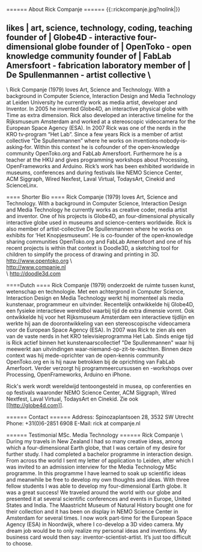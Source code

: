 ====== About Rick Companje ======
{{::rickcompanje.jpg?nolink|}}

likes | art, science, technology, coding, teaching
founder of | Globe4D - interactive four-dimensional globe 
founder of | OpenToko - open knowledge community
founder of | FabLab Amersfoort - fabrication laboratory
member of | De Spullenmannen - artist collective
\\
--------
\\
Rick Companje (1979) loves Art, Science and Technology. With a background in Computer Science, Interaction Design and Media Technology at Leiden University he currently work as media artist, developer and Inventor. In 2005 he invented Globe4D, an interactive physical globe with Time as extra dimension. Rick also developed an interactive timeline for the Rijksmuseum Amsterdam and worked at a stereoscopic videocamera for the European Space Agency (ESA). In 2007 Rick was one of the nerds in the KRO tv‐program “Het Lab”. Since a few years Rick is a member of artist collective “De Spullenmannen” where he works on inventions‐nobody‐is‐asking‐for. Within this context he is cofounder
of the open‐knowledge community OpenToko.org and FabLab Amersfoort. Furthermore he is a teacher at the HKU and gives programming workshops about Processing, OpenFrameworks and Arduino. Rick’s work has been exhibited worldwide in museums, conferences and during festivals like NEMO Science Center, ACM Siggraph, Wired Nexfest, Laval Virtual, TodaysArt, Cinekid and ScienceLinx.

==== Shorter Bio ====
Rick Companje (1979) loves Art, Science and Technology. With a background in Computer Science, Interaction Design and Media Technology he currently works as creative coder, media artist and inventor. 
One of his projects is Globe4D, an four-dimensional physically interactive globe used in museums and science-centers worldwide. Rick is also member of artist-collective De Spullenmannen where he works on exhibits for ‘Het Knopjesmuseum’. He is co-founder of the open‐knowledge sharing communities OpenToko.org and FabLab Amersfoort and one of his recent projects is within that context is Doodle3D, a sketching tool for children to simplify the process of drawing and printing in 3D.
http://www.opentoko.org
\\  
http://www.companje.nl  
\\
http://doodle3d.com

====Dutch ====
Rick Companje (1979) onderzoekt de ruimte tussen kunst, wetenschap en technologie. Met een achtergrond in Computer Science, Interaction Design en Media Technology werkt hij momenteel als media kunstenaar, programmeur en uitvinder. Recentelijk ontwikkelde hij Globe4D, een fysieke interactieve wereldbol waarbij tijd de extra dimensie vormt. Ook ontwikkelde hij voor het Rijksmuseum Amsterdam een interactieve tijdlijn en werkte hij aan de doorontwikkeling van een stereoscopische videocamera voor de European Space Agency (ESA). In 2007 was Rick te zien als een van de vaste nerds in het KRO televisieprogramma Het Lab. Sinds enige tijd is Rick actief binnen het kunstenaarscollectief "De Spullenmannen" waar hij meewerkt aan uitvindingen waar-niemand-op-zit-te-wachten. Binnen deze context was hij mede-oprichter van de open-kennis community OpenToko.org en is hij nauw betrokken bij de oprichting van FabLab Amerfoort. Verder verzorgt hij programmeercursussen en -workshops over Processing, OpenFrameworks, Arduino en iPhone.

Rick's werk wordt wereldwijd tentoongesteld in musea, op conferenties en op festivals waaronder NEMO Science Center, ACM Siggraph, Wired Nextfest, Laval Virtual, TodaysArt en Cinekid. Zie ook [[http://globe4d.com]].

====== Contact ======
Address: Spinozaplantsoen 28, 3532 SW Utrecht
Phone: +31(0)6-2851 6908
E-Mail: rick at companje.nl

====== Testimonial MSc. Media Technology ======
Rick Companje
\\
During my travels in New Zealand I had so many creative ideas, among which a four-dimensional Earth globe, that I was certain of my desire for further study. I had completed a bachelor programme in interaction design. From across the world I sent my letter of application to Leiden, after which I was invited to an admission interview for the Media Technology MSc programme.
In this programme I have learned to soak up scientific ideas and meanwhile be free to develop my own thoughts and ideas. With three fellow students I was able to develop my four-dimensional Earth globe. It was a great success! We traveled around the world with our globe and presented it at several scientific conferences and events in Europe, United States and India. The Maastricht Museum of Natural History bought one for their collection and it has been on display in NEMO Science Center in Amsterdam for several times.
I now work part-time for the European Space Agency (ESA) in Noordwijk, where I co-develop a 3D video camera. My dream job would be to only realize my personal ideas and inventions. My business card would then say: inventor-scientist-artist. It’s just too difficult to choose.